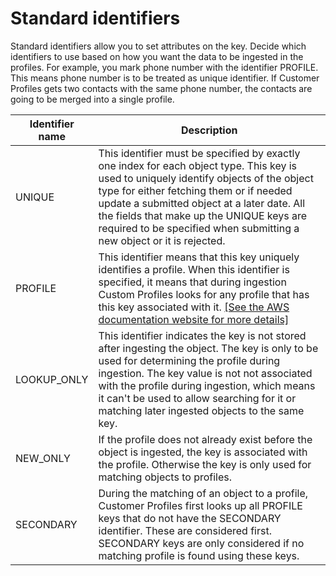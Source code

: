 # Standard identifiers<a name="standard-identifiers"></a>

Standard identifiers allow you to set attributes on the key\. Decide which identifiers to use based on how you want the data to be ingested in the profiles\. For example, you mark phone number with the identifier PROFILE\. This means phone number is to be treated as unique identifier\. If Customer Profiles gets two contacts with the same phone number, the contacts are going to be merged into a single profile\. 


| Identifier name | Description | 
| --- | --- | 
|  UNIQUE  | This identifier must be specified by exactly one index for each object type\. This key is used to uniquely identify objects of the object type for either fetching them or if needed update a submitted object at a later date\.  All the fields that make up the UNIQUE keys are required to be specified when submitting a new object or it is rejected\.  | 
|  PROFILE  | This identifier means that this key uniquely identifies a profile\. When this identifier is specified, it means that during ingestion Custom Profiles looks for any profile that has this key associated with it\.  [\[See the AWS documentation website for more details\]](http://docs.aws.amazon.com/connect/latest/adminguide/standard-identifiers.html)  | 
|  LOOKUP\_ONLY  | This identifier indicates the key is not stored after ingesting the object\. The key is only to be used for determining the profile during ingestion\.  The key value is not not associated with the profile during ingestion, which means it can't be used to allow searching for it or matching later ingested objects to the same key\.  | 
|  NEW\_ONLY  | If the profile does not already exist before the object is ingested, the key is associated with the profile\. Otherwise the key is only used for matching objects to profiles\.   | 
|  SECONDARY  | During the matching of an object to a profile, Customer Profiles first looks up all PROFILE keys that do not have the SECONDARY identifier\. These are considered first\. SECONDARY keys are only considered if no matching profile is found using these keys\.  | 